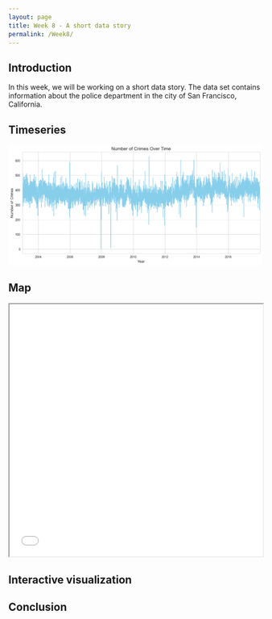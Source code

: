 ```yaml
---
layout: page
title: Week 8 - A short data story
permalink: /Week8/
---
```

## Introduction
In this week, we will be working on a short data story. The data set contains information about the police department in the city of San Francisco, California.

## Timeseries
![alt text](TS.png)

## Map
<iframe src="map.html" width="100%" height="500px"></iframe>

## Interactive visualization

## Conclusion